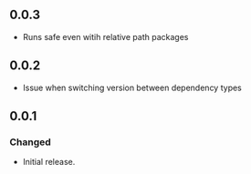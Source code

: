 ## 0.0.3

- Runs safe even witih relative path packages

## 0.0.2

- Issue when switching version between dependency types

## 0.0.1

### Changed

- Initial release.
